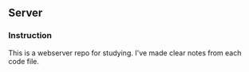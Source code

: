 ## Server

### Instruction
This is a webserver repo for studying.
I've  made clear notes from each code file.

